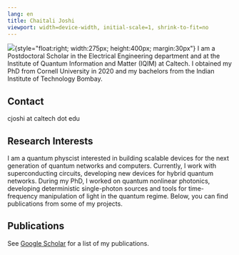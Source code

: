 ```yaml
---
lang: en
title: Chaitali Joshi
viewport: width=device-width, initial-scale=1, shrink-to-fit=no
---
```


![](img/photo.jpg){style="float:right; width:275px; height:400px; margin:30px"}
I am a Postdoctoral Scholar in the Electrical Engineering department and at the Institute of Quantum Information and Matter (IQIM) at Caltech. I obtained my PhD from Cornell University in 2020 and my bachelors from the Indian Institute of Technology Bombay. 

## Contact
cjoshi at caltech dot edu

## Research Interests
I am a quantum physcist interested in building scalable devices for the next generation of quantum networks and computers. Currently, I work with superconducting circuits, developing new devices for hybrid quantum networks. During my PhD, I worked on quantum nonlinear photonics, developing deterministic single-photon sources and tools for time-frequency manipulation of light in the quantum regime. Below, you can find publications from some of my projects.

## Publications

See [Google Scholar](https://scholar.google.com/citations?user=j9YF444AAAAJ&hl=en&oi=ao) for a list of my publications. 


